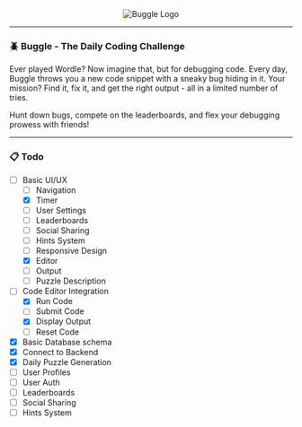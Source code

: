 
<center>
  <image src="https://i.imgur.com/YqE7NAa.png" alt="Buggle Logo" />
</center>

---

### 🪲 Buggle - The Daily Coding Challenge

Ever played Wordle? Now imagine that, but for debugging code. Every day, Buggle throws you a new code snippet with a sneaky bug hiding in it. Your mission? Find it, fix it, and get the right output - all in a limited number of tries.

Hunt down bugs, compete on the leaderboards, and flex your debugging prowess with friends!

---

### 📋 Todo

- [ ] Basic UI/UX
  - [ ] Navigation
  - [x] Timer
  - [ ] User Settings
  - [ ] Leaderboards
  - [ ] Social Sharing
  - [ ] Hints System
  - [ ] Responsive Design
  - [x] Editor
  - [ ] Output
  - [ ] Puzzle Description
- [ ] Code Editor Integration
  - [x] Run Code
  - [ ] Submit Code
  - [x] Display Output
  - [ ] Reset Code
- [x] Basic Database schema
- [x] Connect to Backend
- [x] Daily Puzzle Generation
- [ ] User Profiles
- [ ] User Auth
- [ ] Leaderboards
- [ ] Social Sharing
- [ ] Hints System
